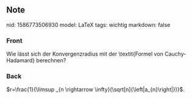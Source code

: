 ## Note
nid: 1586773506930
model: LaTeX
tags: wichtig
markdown: false

### Front
Wie lässt sich der Konvergenzradius mit der  \textit{Formel von Cauchy-Hadamard} berechnen?

### Back
$r=\frac{1}{\limsup _{n \rightarrow \infty}(\sqrt[n]{\left|a_{n}\right|})}$.
